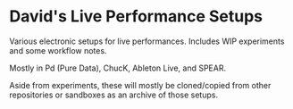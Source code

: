 David's Live Performance Setups
===============================

Various electronic setups for live performances. Includes WIP experiments and some workflow notes.

Mostly in Pd (Pure Data), ChucK, Ableton Live, and SPEAR.

Aside from experiments, these will mostly be cloned/copied from other repositories or sandboxes as an archive of those setups.